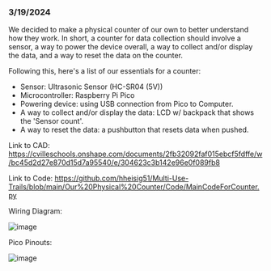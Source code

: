 ### 3/19/2024

We decided to make a physical counter of our own to better understand how they work. In short, a counter for data collection should involve a sensor, a way to power the device overall, a way to collect and/or display the data, and a way to reset the data on the counter. 

Following this, here's a list of our essentials for a counter:
- Sensor: Ultrasonic Sensor (HC-SR04 (5V))
- Microcontroller: Raspberry Pi Pico
- Powering device: using USB connection from Pico to Computer.
- A way to collect and/or display the data: LCD w/ backpack that shows the 'Sensor count'.
- A way to reset the data: a pushbutton that resets data when pushed.

Link to CAD: 
[https://cvilleschools.onshape.com/documents/2fb32092faf015ebcf5fdffe/w/bc45d2d27e870d15d7a95540/e/304623c3b142e96e0f089fb8
](https://cvilleschools.onshape.com/documents/2fb32092faf015ebcf5fdffe/w/bc45d2d27e870d15d7a95540/e/304623c3b142e96e0f089fb8)

Link to Code:
[https://github.com/hheisig51/Multi-Use-Trails/blob/main/Our%20Physical%20Counter/Code/MainCodeForCounter.py
](https://github.com/hheisig51/Multi-Use-Trails/blob/main/Our%20Physical%20Counter/Code/MainCodeForCounter.py)

Wiring Diagram:

![image](https://github.com/hheisig51/Multi-Use-Trails/assets/71342159/ef41d745-08f2-44da-bb5d-06930be7f529)


Pico Pinouts:

![image](https://github.com/hheisig51/Multi-Use-Trails/assets/71342159/e9c71b26-78bb-44f9-b2a1-392d663888fc)

